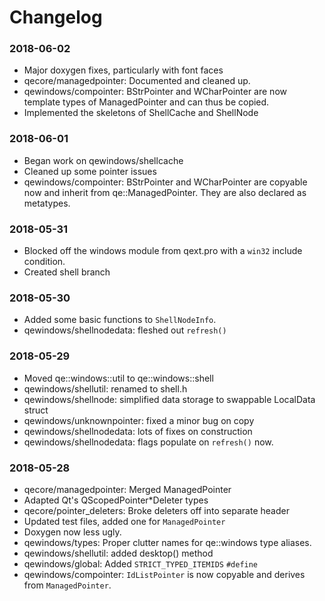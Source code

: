 # Changelog

### 2018-06-02
* Major doxygen fixes, particularly with font faces
* qecore/managedpointer: Documented and cleaned up.
* qewindows/compointer: BStrPointer and WCharPointer are now template types of
ManagedPointer and can thus be copied.
* Implemented the skeletons of ShellCache and ShellNode

### 2018-06-01
* Began work on qewindows/shellcache
* Cleaned up some pointer issues
* qewindows/compointer: BStrPointer and WCharPointer are copyable now and inherit
from qe::ManagedPointer. They are also declared as metatypes.

### 2018-05-31
* Blocked off the windows module from qext.pro with a `win32` include condition.
* Created shell branch

### 2018-05-30
* Added some basic functions to `ShellNodeInfo`.
* qewindows/shellnodedata: fleshed out `refresh()`

### 2018-05-29
* Moved qe::windows::util to qe::windows::shell
* qewindows/shellutil: renamed to shell.h
* qewindows/shellnode: simplified data storage to swappable LocalData struct
* qewindows/unknownpointer: fixed a minor bug on copy
* qewindows/shellnodedata: lots of fixes on construction
* qewindows/shellnodedata: flags populate on `refresh()` now.

### 2018-05-28
* qecore/managedpointer: Merged ManagedPointer
* Adapted Qt's QScopedPointer*Deleter types
* qecore/pointer_deleters: Broke deleters off into separate header
* Updated test files, added one for `ManagedPointer`
* Doxygen now less ugly.
* qewindows/types: Proper clutter names for qe::windows type aliases.
* qewindows/shellutil: added desktop() method
* qewindows/global: Added `STRICT_TYPED_ITEMIDS` `#define`
* qewindows/compointer: `IdListPointer` is now copyable and derives from `ManagedPointer`.